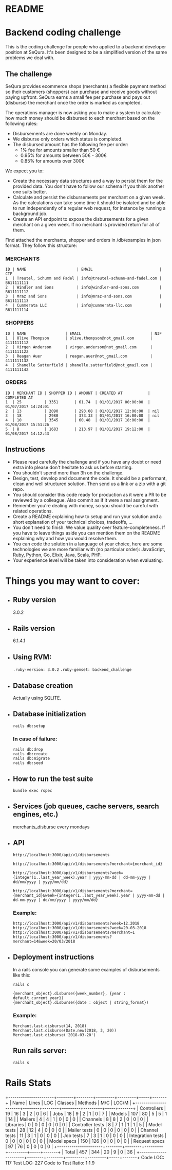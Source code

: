 # README

# Backend coding challenge

This is the coding challenge for people who applied to a backend developer position at SeQura. It's been designed to be a simplified version of the same problems we deal with.

## The challenge

SeQura provides ecommerce shops (merchants) a flexible payment method so their customers (shoppers) can purchase and receive goods without paying upfront. SeQura earns a small fee per purchase and pays out (disburse) the merchant once the order is marked as completed.

The operations manager is now asking you to make a system to calculate how much money should be disbursed to each merchant based on the following rules:

* Disbursements are done weekly on Monday.
* We disburse only orders which status is completed.
* The disbursed amount has the following fee per order:
  * 1% fee for amounts smaller than 50 €
  * 0.95% for amounts between 50€ - 300€
  * 0.85% for amounts over 300€

We expect you to:

* Create the necessary data structures and a way to persist them for the provided data. You don't have to follow our schema if you think another one suits better.
* Calculate and persist the disbursements per merchant on a given week. As the calculations can take some time it should be isolated and be able to run independently of a regular web request, for instance by running a background job.
* Create an API endpoint to expose the disbursements for a given merchant on a given week. If no merchant is provided return for all of them.

Find attached the merchants, shopper and orders in /db/examples in json format. They follow this structure:

### MERCHANTS

```
ID | NAME                      | EMAIL                             | CIF
1  | Treutel, Schumm and Fadel | info@treutel-schumm-and-fadel.com | B611111111
2  | Windler and Sons          | info@windler-and-sons.com         | B611111112
3  | Mraz and Sons             | info@mraz-and-sons.com            | B611111113
4  | Cummerata LLC             | info@cummerata-llc.com            | B611111114
```

### SHOPPERS

```
ID | NAME                 | EMAIL                              | NIF
1  | Olive Thompson       | olive.thompson@not_gmail.com       | 411111111Z
2  | Virgen Anderson      | virgen.anderson@not_gmail.com      | 411111112Z
3  | Reagan Auer          | reagan.auer@not_gmail.com          | 411111113Z
4  | Shanelle Satterfield | shanelle.satterfield@not_gmail.com | 411111114Z
```

### ORDERS

```
ID | MERCHANT ID | SHOPPER ID | AMOUNT | CREATED AT           | COMPLETED AT
1  | 25          | 3351       | 61.74  | 01/01/2017 00:00:00  | 01/07/2017 14:24:01
2  | 13          | 2090       | 293.08 | 01/01/2017 12:00:00  | nil
3  | 18          | 2980       | 373.33 | 01/01/2017 16:00:00  | nil
4  | 10          | 3545       | 60.48  | 01/01/2017 18:00:00  | 01/08/2017 15:51:26
5  | 8           | 1683       | 213.97 | 01/01/2017 19:12:00  | 01/08/2017 14:12:43
```

## Instructions

* Please read carefully the challenge and if you have any doubt or need extra info please don't hesitate to ask us before starting.
* You shouldn't spend more than 3h on the challenge.
* Design, test, develop and document the code. It should be a performant, clean and well structured solution. Then send us a link or a zip with a git repo.
* You should consider this code ready for production as it were a PR to be reviewed by a colleague. Also commit as if it were a real assignment.
* Remember you're dealing with money, so you should be careful with related operations.
* Create a README explaining how to setup and run your solution and a short explanation of your technical choices, tradeoffs, ...
* You don't need to finish. We value quality over feature-completeness. If you have to leave things aside you can mention them on the README explaining why and how you would resolve them.
* You can code the solution in a language of your choice, here are some technologies we are more familiar with (no particular order): JavaScript, Ruby, Python, Go, Elixir, Java, Scala, PHP.
* Your experience level will be taken into consideration when evaluating.

# Things you may want to cover:

* ## Ruby version

  3.0.2
* ## Rails version

  6.1.4.1
* ## Using RVM:

  `.ruby-version: 3.0.2`
  `.ruby-gemset: backend_challenge`
* ## Database creation

  Actually using SQLITE.
* ## Database initialization


  ```
  rails db:setup
  ```

  ### In case of failure:

  ```
  rails db:drop
  rails db:create
  rails db:migrate
  rails db:seed
  ```
* ## How to run the test suite


  ```
  bundle exec rspec
  ```
* ## Services (job queues, cache servers, search engines, etc.)

  merchants_disburse every mondays
* ## API

  `http://localhost:3000/api/v1/disbursements`

  `http://localhost:3000/api/v1/disbursements?merchant={merchant_id}`

  `http://localhost:3000/api/v1/disbursements?week={integer(1..last_year_week).year | yyyy-mm-dd | dd-mm-yyyy | dd/mm/yyyy | yyyy/mm/dd}`

  `http://localhost:3000/api/v1/disbursements?merchant={merchant_id}&week={integer(1..last_year_week).year | yyyy-mm-dd | dd-mm-yyyy | dd/mm/yyyy | yyyy/mm/dd}`

  ### Example:

  `http://localhost:3000/api/v1/disbursements?week=12.2018`
  `http://localhost:3000/api/v1/disbursements?week=20-03-2018`
  `http://localhost:3000/api/v1/disbursements?merchant=1`
  `http://localhost:3000/api/v1/disbursements?merchant=14&week=20/03/2018`
* ## Deployment instructions

  In a rails console you can generate some examples of disbursements like this:

  ```
  rails c
  ```

  ```
  {merchant_object}.disburse({week_number}, {year : default_current_year})
  {merchant_object}.disburse({date : object | string_format})
  ```

  ### Example:

  `Merchant.last.disburse(14, 2018) `
  `Merchant.last.disburse(Date.new(2018, 3, 20))`
  `Merchant.last.disburse('2018-03-20')`

  ## Run rails server:

  ```
  rails s
  ```

# Rails Stats

+----------------------+--------+--------+---------+---------+-----+-------+
| Name                 |  Lines |    LOC | Classes | Methods | M/C | LOC/M |
+----------------------+--------+--------+---------+---------+-----+-------+
| Controllers          |     19 |     16 |       3 |       2 |   0 |     6 |
| Jobs                 |     18 |      9 |       2 |       1 |   0 |     7 |
| Models               |    107 |     80 |       5 |       5 |   1 |    14 |
| Mailers              |      4 |      4 |       1 |       0 |   0 |     0 |
| Channels             |      8 |      8 |       2 |       0 |   0 |     0 |
| Libraries            |      0 |      0 |       0 |       0 |   0 |     0 |
| Controller tests     |      8 |      7 |       1 |       1 |   1 |     5 |
| Model tests          |     28 |     12 |       4 |       0 |   0 |     0 |
| Mailer tests         |      0 |      0 |       0 |       0 |   0 |     0 |
| Channel tests        |     11 |      3 |       1 |       0 |   0 |     0 |
| Job tests            |      7 |      3 |       1 |       0 |   0 |     0 |
| Integration tests    |      0 |      0 |       0 |       0 |   0 |     0 |
| Model specs          |    150 |    126 |       0 |       0 |   0 |     0 |
| Request specs        |     97 |     76 |       0 |       0 |   0 |     0 |
+----------------------+--------+--------+---------+---------+-----+-------+
| Total                |    457 |    344 |      20 |       9 |   0 |    36 |
+----------------------+--------+--------+---------+---------+-----+-------+
Code LOC: 117     Test LOC: 227     Code to Test Ratio: 1:1.9
